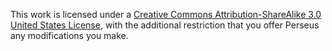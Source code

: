 This work is licensed under a [Creative Commons Attribution-ShareAlike 3.0
United States License][CC BY-SA 3.0 US], with the additional restriction that
you offer Perseus any modifications you make.

[CC BY-SA 3.0 US]: http://creativecommons.org/licenses/by-sa/3.0/us/

